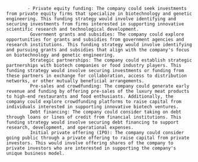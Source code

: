 			- Private equity funding: The company could seek investments from private equity firms that specialize in biotechnology and genetic engineering. This funding strategy would involve identifying and securing investments from firms interested in supporting innovative scientific research and technological development.
			 Government grants and subsidies: The company could explore opportunities for grants and subsidies from government agencies and research institutions. This funding strategy would involve identifying and pursuing grants and subsidies that align with the company's focus on biotechnology and genetic engineering.
			 Strategic partnerships: The company could establish strategic partnerships with biotech companies or food industry players. This funding strategy would involve securing investments or funding from these partners in exchange for collaboration, access to distribution networks, or other mutually beneficial arrangements.
			 Pre-sales and crowdfunding: The company could generate early revenue and funding by offering pre-sales of the luxury meat products to high-end restaurants and food enthusiasts. Additionally, the company could explore crowdfunding platforms to raise capital from individuals interested in supporting innovative biotech ventures.
			 Debt financing: The company could consider taking on debt through loans or lines of credit from financial institutions. This funding strategy would involve securing debt financing to support research, development, and operational expenses.
			 Initial private offering (IPO): The company could consider going public through a private offering to raise capital from private investors. This would involve offering shares of the company to private investors who are interested in supporting the company's unique business model.












